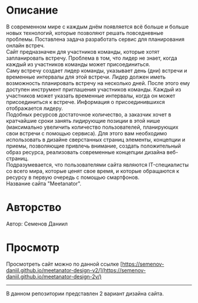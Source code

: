 # Описание

  В современном мире с каждым днём появляется всё больше и больше новых
технологий, которые позволяют решать повседневные проблемы. Поставлена задача разработать сервис для планирования онлайн встреч.\
Сайт предназначен для участников команды, которые хотят запланировать встречу.
Проблема в том, что лидер не знает, когда каждый из участников команды может
присоединиться.\
Саму встречу создает лидер команды, указывает день (дни) встречи и временные
интервалы для этой встречи. Лидер должен иметь возможность планировать встречу на
несколько дней. После этого ему доступен инструмент приглашения участников команды.
Каждый из участников может указать временные интервалы, когда он может присоединиться
к встрече. Информация о присоединившихся отображается лидеру.\
Подобных ресурсов достаточное количество, а заказчик хочет в кратчайшие сроки
занять лидирующие позиции в этой нише (максимально увеличить количество пользователей,
планирующих свои встречи с помощью сервиса). Для этого вам необходимо использовать в
дизайне сверстанных страниц элементы, концепции и приемы, позволяющие привлечь
внимание, создать положительный образ ресурса, реализовать современные концепции
дизайна веб-страниц.\
Подразумевается, что пользователями сайта являются IT-специалисты со всего мира,
которые ценят свое время, и которые обращаются к ресурсу в первую очередь с помощью
смартфонов.\
Название сайта "Meetanator".

# Авторство

Автор: Семенов Даниил

# Просмотр

Просмотреть сайт можно по данной ссылке [https://semenov-daniil.github.io/meetanator-design-v2/](https://semenov-daniil.github.io/meetanator-design-2v/)

***

В данном репозитории представлен 2 вариант дизайна сайта.
